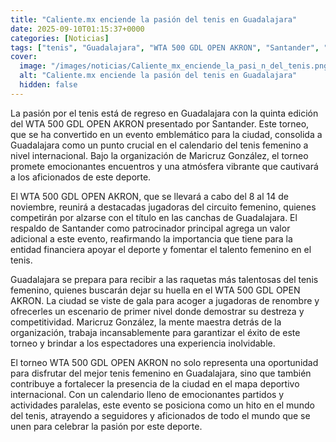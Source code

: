 ```yaml
---
title: "Caliente.mx enciende la pasión del tenis en Guadalajara"
date: 2025-09-10T01:15:37+0000
categories: [Noticias]
tags: ["tenis", "Guadalajara", "WTA 500 GDL OPEN AKRON", "Santander", "deporte", "talento femenino", "torneo."]
cover:
  image: "/images/noticias/Caliente_mx_enciende_la_pasi_n_del_tenis.png"
  alt: "Caliente.mx enciende la pasión del tenis en Guadalajara"
  hidden: false
---
```


La pasión por el tenis está de regreso en Guadalajara con la quinta edición del WTA 500 GDL OPEN AKRON presentado por Santander. Este torneo, que se ha convertido en un evento emblemático para la ciudad, consolida a Guadalajara como un punto crucial en el calendario del tenis femenino a nivel internacional. Bajo la organización de Maricruz González, el torneo promete emocionantes encuentros y una atmósfera vibrante que cautivará a los aficionados de este deporte.

El WTA 500 GDL OPEN AKRON, que se llevará a cabo del 8 al 14 de noviembre, reunirá a destacadas jugadoras del circuito femenino, quienes competirán por alzarse con el título en las canchas de Guadalajara. El respaldo de Santander como patrocinador principal agrega un valor adicional a este evento, reafirmando la importancia que tiene para la entidad financiera apoyar el deporte y fomentar el talento femenino en el tenis.

Guadalajara se prepara para recibir a las raquetas más talentosas del tenis femenino, quienes buscarán dejar su huella en el WTA 500 GDL OPEN AKRON. La ciudad se viste de gala para acoger a jugadoras de renombre y ofrecerles un escenario de primer nivel donde demostrar su destreza y competitividad. Maricruz González, la mente maestra detrás de la organización, trabaja incansablemente para garantizar el éxito de este torneo y brindar a los espectadores una experiencia inolvidable.

El torneo WTA 500 GDL OPEN AKRON no solo representa una oportunidad para disfrutar del mejor tenis femenino en Guadalajara, sino que también contribuye a fortalecer la presencia de la ciudad en el mapa deportivo internacional. Con un calendario lleno de emocionantes partidos y actividades paralelas, este evento se posiciona como un hito en el mundo del tenis, atrayendo a seguidores y aficionados de todo el mundo que se unen para celebrar la pasión por este deporte.
